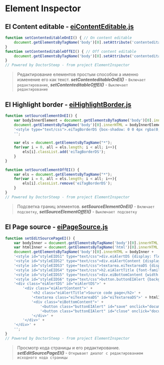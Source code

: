 # Element Inspector


## EI Content editable - [eiContentEditable.js](https://github.com/doctorsteep/ElementInspector/eiContentEditable.js)
```javascript
function setContenteditableOnEI() { // On content editable
	document.getElementsByTagName('body')[0].setAttribute('contenteditable', 'true');
}
function setContenteditableOffEI() { // Off content editable
	document.getElementsByTagName('body')[0].setAttribute('contenteditable', 'null');
}
// Powered by DoctorSteep - from project ElementInspector
```
> Редактирование елементов простым способом а именно изменение его как текст. **_setContenteditableOnEI()_** - `Включает редактирование`, **_setContenteditableOffEI()_** - `Выключает редактирование`


## EI Highlight border - [eiHighlightBorder.js](https://github.com/doctorsteep/ElementInspector/eiHighlightBorder.js)
```javascript
function setSourceElementOnEI() {
	var bodyInnerElement = document.getElementsByTagName('body')[0].innerHTML;
	document.getElementsByTagName('body')[0].innerHTML = bodyInnerElement + 
	'<style type="text/css">.eiTagBorderDS {box-shadow: 0 0 4px rgba(0,0,0,.2);} .eiTagBorderDS:hover {cursor: pointer; box-shadow: 0 2px 7px rgba(0,0,0,.4);}</style>' + 
	'';

	var els = document.getElementsByTagName("*");
	for(var i = 0, all = els.length; i < all; i++){ 
	    els[i].classList.add('eiTagBorderDS');
	}
}

function setSourceElementOffEI() {
	var els = document.getElementsByTagName("*");
	for(var i = 0, all = els.length; i < all; i++){ 
	    els[i].classList.remove('eiTagBorderDS');
	}
}
// Powered by DoctorSteep - from project ElementInspector
```
> Подсветка границ элементов. **_setSourceElementOnEI()_** - `Включает подсветку`, **_setSourceElementOffEI()_** - `Выключает подсветку`

## EI Page source - [eiPageSource.js](https://github.com/doctorsteep/ElementInspector/eiPageSource.js)
```javascript
function setEditSourcePageEI() {
	var bodyInner = document.getElementsByTagName('body')[0].innerHTML;
	var htmlInner = document.getElementsByTagName('html')[0].innerHTML;
	document.getElementsByTagName('body')[0].innerHTML = bodyInner + 
	'<style id="styleEIDS1" type="text/css">div.eiAlertDS {display: flex;position: fixed;top: 0;bottom: 0;left: 0;right: 0;background-color: rgba(0,0,0,.3); z-index: 999;align-items: center;justify-content: center;}</style>' + 
	'<style id="styleEIDS2" type="text/css">div.eiAlertContent {display: block;background-color: rgba(255,255,255,1);width: 600px;height: auto;z-index: 1000;box-shadow: 0 2px 4px rgba(0,0,0,.6);}</style>' + 
	'<style id="styleEIDS3" type="text/css">textarea.eiTextareaDS {display: block;width: 590px;height: 70vh;resize: none;color: rgba(0,0,0,.9);font-size: 13px;outline: none;border: none;margin: 0;margin-left: 10px;padding: 0;}</style>' + 
	'<style id="styleEIDS4" type="text/css">h2.eiAlertTitle {font-family: sans-serif;font-weight: 600;font-size: 15px;color: rgba(0,0,0,1);outline: none;border: none;background-color: rgba(0,0,0,.1);margin: 0;padding: 10px;user-select: none;}</style>' + 
	'<style id="styleEIDS5" type="text/css">div.eiBottomContent {width: 100%;padding: 0;margin: 0;display: flex;align-items: center;}</style>' + 
	'<style id="styleEIDS6" type="text/css">button.buttonEIAlert {background-color: rgba(0,0,0,.1);color: rgba(0,0,0,.8);border-radius: 2px;padding: 7px;margin: 8px;user-select: none;outline: unset;border: 1px solid rgba(0,0,0,.15);}button.buttonEIAlert:active {box-shadow: 0 2px 3px rgba(0,0,0,.3);}</style>' + 
	'<div class="eiAlertDS" id="eiAlertDS">' + 
		'<div class="eiAlertContent">' + 
			'<h2 class="eiAlertTitle">Source code page</h2>' + 
			'<textarea class="eiTextareaDS" id="eiTextareaDS">' + htmlInner + '</textarea>' + 
			'<div class="eiBottomContent">' + 
				'<button class="buttonEIAlert" id="save" onclick="document.getElementsByTagName(\'html\')[0].innerHTML = document.getElementById(\'eiTextareaDS\').value">Save</button>' + 
				'<button class="buttonEIAlert" id="close" onclick="document.getElementById(\'eiAlertDS\').remove()">Close</button>' + 
			'</div>' + 
		'</div>' + 
	'</div>' + 
	'';
}
// Powered by DoctorSteep - from project ElementInspector
```
> Просмотр кода страницы и его редактирование. **_setEditSourcePageEI()_** - `Открывает диалог с редактированием исходного кода страницы`
